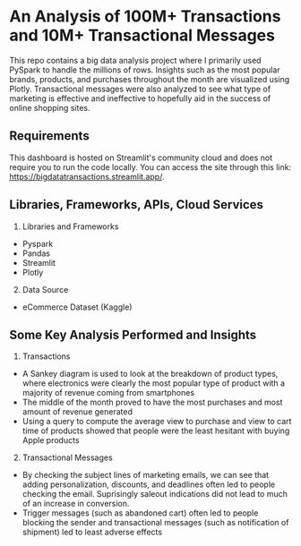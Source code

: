 # An Analysis of 100M+ Transactions and 10M+ Transactional Messages

This repo contains a big data analysis project where I primarily used PySpark to handle the millions of rows. Insights such as the most popular brands, products, and purchases throughout the month are visualized using Plotly. Transactional messages were also analyzed to see what type of marketing is effective and ineffective to hopefully aid in the success of online shopping sites.

## Requirements

This dashboard is hosted on Streamlit's community cloud and does not require you to run the code locally. You can access the site through this link: https://bigdatatransactions.streamlit.app/.

## Libraries, Frameworks, APIs, Cloud Services
1. Libraries and Frameworks
- Pyspark
- Pandas
- Streamlit
- Plotly
2. Data Source
- eCommerce Dataset (Kaggle)

## Some Key Analysis Performed and Insights
1. Transactions
- A Sankey diagram is used to look at the breakdown of product types, where electronics were clearly the most popular type of product with a majority of revenue coming from smartphones
- The middle of the month proved to have the most purchases and most amount of revenue generated
- Using a query to compute the average view to purchase and view to cart time of products showed that people were the least hesitant with buying Apple products
2. Transactional Messages
- By checking the subject lines of marketing emails, we can see that adding personalization, discounts, and deadlines often led to people checking the email. Suprisingly saleout indications did not lead to much of an increase in conversion.
- Trigger messages (such as abandoned cart) often led to people blocking the sender and transactional messages (such as notification of shipment) led to least adverse effects
